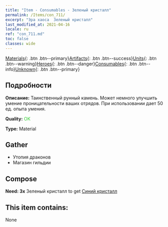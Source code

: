 ```yaml
---
title: "Item - Consumables - Зеленый кристалл"
permalink: /Items/con_711/
excerpt: "Эра хаоса  Зеленый кристалл"
last_modified_at: 2021-04-16
locale: ru
ref: "con_711.md"
toc: false
classes: wide
---
```

 [Materials](/ru/Items/){: .btn .btn--primary}[Artifacts](/ru/Items/Artifacts/){: .btn .btn--success}[Units](/ru/Items/Units/){: .btn .btn--warning}[Heroes](/ru/Items/Heroes/){: .btn .btn--danger}[Consumables](/ru/Items/Consumables/){: .btn .btn--info}[Unknown](/ru/Items/Unknown/){: .btn .btn--primary}

## Подробности
 **Описание:** Таинственный рунный камень. Может немного улучшить умение проницательности ваших отрядов. При использовании дает 50 ед. опыта умения.

 **Quality:** <span style="color: #32CD32">OK</span>

 **Type:** Material

## Gather

*    Утопия драконов 
*    Магазин гильдии 

## Compose

 **Need: 3x** Зеленый кристалл to get [Синий кристалл](/ru/Items/con_716/)

## This item contains:

  None

